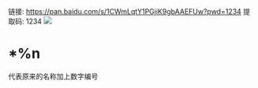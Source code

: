 

链接: https://pan.baidu.com/s/1CWmLqtY1PGjiK9gbAAEFUw?pwd=1234 提取码: 1234 
![](https://qhdtc.oss-cn-chengdu.aliyuncs.com/obsidian/1b366365c1f60b09ffd034a0f25197f1_ilncK5rikp.png)

# \*%n &#x20;

代表原来的名称加上数字编号
